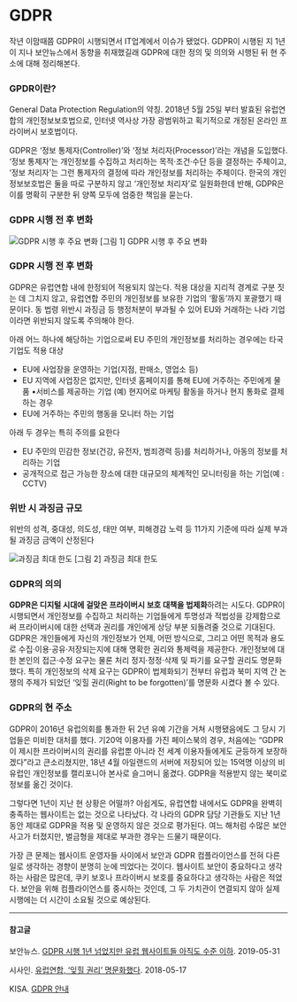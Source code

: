 # GDPR

작년 이맘때쯤 GDPR이 시행되면서 IT업계에서 이슈가 됐었다. GDPR이 시행된 지 1년이 지나 보안뉴스에서 동향을 취재했길래 GDPR에 대한 정의 및 의의와 시행된 뒤 현 주소에 대해 정리해본다.
 
  
### GPDR이란?

General Data Protection Regulation의 약칭. 2018년 5월 25일 부터 발효된 유럽연합의 개인정보보호법으로, 인터넷 역사상 가장 광범위하고 획기적으로 개정된 온라인 프라이버시 보호법이다.

GDPR은 ‘정보 통제자(Controller)’와 ‘정보 처리자(Processor)’라는 개념을 도입했다. ‘정보 통제자’는 개인정보를 수집하고 처리하는 목적·조건·수단 등을 결정하는 주체이고, ‘정보 처리자’는 그런 통제자의 결정에 따라 개인정보를 처리하는 주체이다. 한국의 개인정보보호법은 둘을 따로 구분하지 않고 ‘개인정보 처리자’로 일원화한데 반해, GDPR은 이를 명확히 구분한 뒤 양쪽 모두에 엄중한 책임을 묻는다.
  
  
### GDPR 시행 전 후 변화

![GDPR 시행 후 주요 변화](https://img1.daumcdn.net/thumb/R1280x0/?scode=mtistory&fname=https%3A%2F%2Fk.kakaocdn.net%2Fdn%2FbEE0y1%2FbtqvKDom2vT%2F9ZbKFi3YiQMkP86UomAEkK%2Fimg.png)
[그림 1] GDPR 시행 후 주요 변화
  
  
### GDPR 시행 전 후 변화

GDPR은 유럽연합 내에 한정되어 적용되지 않는다. 적용 대상을 지리적 경계로 구분 짓는 데 그치지 않고, 유럽연합 주민의 개인정보를 보유한 기업의 ‘활동’까지 포괄했기 때문이다. 동 법령 위반시 과징금 등 행정처분이 부과될 수 있어 EU와 거래하는 나라 기업이라면 위반되지 않도록 주의해야 한다.

아래 어느 하나에 해당하는 기업으로써 EU 주민의 개인정보를 처리하는 경우에는 타국 기업도 적용 대상

- EU에 사업장을 운영하는 기업(지점, 판매소, 영업소 등)
- EU 지역에 사업장은 없지만, 인터넷 홈페이지를 통해 EU에 거주하는 주민에게 물품 •서비스를 제공하는 기업 (예) 현지어로 마케팅 활동을 하거나 현지 통화로 결제하는 경우
- EU에 거주하는 주민의 행동을 모니터 하는 기업

아래 두 경우는 특히 주의를 요한다

- EU 주민의 민감한 정보(건강, 유전자, 범죄경력 등)를 처리하거나, 아동의 정보를 처리하는 기업
- 공개적으로 접근 가능한 장소에 대한 대규모의 체계적인 모니터링을 하는 기업(예 : CCTV)
  
  
### 위반 시 과징금 규모

위반의 성격, 중대성, 의도성, 태만 여부, 피해경감 노력 등 11가지 기준에 따라 실제 부과될 과징금 금액이 산정된다

![과징금 최대 한도](https://img1.daumcdn.net/thumb/R1280x0/?scode=mtistory&fname=https%3A%2F%2Fk.kakaocdn.net%2Fdn%2Fb1jDgg%2FbtqvL1oiLZw%2FrkveaWurQFCgkxHglwoLPK%2Fimg.png)
[그림 2] 과징금 최대 한도
  
  
### GDPR의 의의

**GDPR은 디지털 시대에 걸맞은 프라이버시 보호 대책을 법제화**하려는 시도다. GDPR이 시행되면서 개인정보를 수집하고 처리하는 기업들에게 투명성과 적법성을 강제함으로써 프라이버시에 대한 선택과 권리를 개인에게 상당 부분 되돌려줄 것으로 기대된다. GDPR은 개인들에게 자신의 개인정보가 언제, 어떤 방식으로, 그리고 어떤 목적과 용도로 수집·이용·공유·저장되는지에 대해 명확한 권리와 통제력을 제공한다. 개인정보에 대한 본인의 접근·수정 요구는 물론 처리 정지·정정·삭제 및 파기를 요구할 권리도 명문화했다. 특히 개인정보의 삭제 요구는 GDPR이 법제화되기 전부터 유럽과 북미 지역 간 논쟁의 주제가 되었던 ‘잊힐 권리(Right to be forgotten)’를 명문화 시켰다 볼 수 있다.
  
  
### GDPR의 현 주소

GDPR이 2016년 유럽의회를 통과한 뒤 2년 유예 기간을 거쳐 시행됐음에도 그 당시 기업들은 미비한 대처를 했다. 기20억 이용자를 가진 페이스북의 경우, 처음에는 “GDPR이 제시한 프라이버시의 권리를 유럽뿐 아니라 전 세계 이용자들에게도 균등하게 보장하겠다”라고 큰소리쳤지만, 18년 4월 아일랜드의 서버에 저장되어 있는 15억명 이상의 비유럽인 개인정보를 캘리포니아 본사로 슬그머니 옮겼다. GDPR을 적용받지 않는 북미로 정보를 옮긴 것이다.

 

그렇다면 1년이 지난 현 상황은 어떨까? 아쉽게도, 유럽연합 내에서도 GDPR을 완벽히 충족하는 웹사이트는 없는 것으로 나타났다. 각 나라의 GDPR 담당 기관들도 지난 1년 동안 제대로 GDPR을 적용 및 운영하지 않은 것으로 평가된다. 여느 해처럼 수많은 보안 사고가 터졌지만, 벌금형을 제대로 부과한 경우는 드물기 때문이다. 

 

가장 큰 문제는 웹사이트 운영자들 사이에서 보안과 GDPR 컴플라이언스를 전혀 다른 일로 생각하는 경향이 분명히 눈에 띄었다는 것이다. 웹사이트 보안이 중요하다고 생각하는 사람은 많은데, 쿠키 보호나 프라이버시 보호를 중요하다고 생각하는 사람은 적었다. 보안을 위해 컴플라이언스를 중시하는 것인데, 그 두 가치관이 연결되지 않아 실제 시행에는 더 시간이 소요될 것으로 예상된다.



---



#### 참고글

보안뉴스. [ GDPR 시행 1년 넘었지만 유럽 웹사이트들 아직도 수준 이하](<https://www.boannews.com/media/view.asp?idx=80052>). 2019-05-31

시사인. [유럽연합, ‘잊힐 권리’ 명문화했다](<https://www.sisain.co.kr/?mod=news&act=articleView&idxno=31819>). 2018-05-17

KISA. [GDPR 안내](<https://www.kisa.or.kr/business/gdpr/gdpr_tab1.jsp>)



